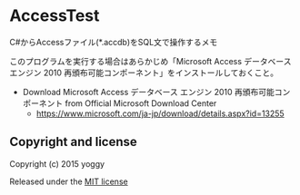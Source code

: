 AccessTest
====
C#からAccessファイル(*.accdb)をSQL文で操作するメモ 

このプログラムを実行する場合はあらかじめ「Microsoft Access データベース エンジン 2010 再頒布可能コンポーネント」をインストールしておくこと。

- Download Microsoft Access データベース エンジン 2010 再頒布可能コンポーネント from Official Microsoft Download Center
    - https://www.microsoft.com/ja-jp/download/details.aspx?id=13255


Copyright and license
----
Copyright (c) 2015 yoggy

Released under the [MIT license](LICENSE.txt)